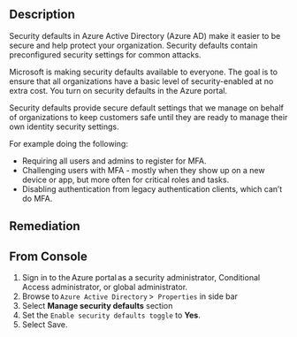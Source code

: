 ## Description

Security defaults in Azure Active Directory (Azure AD) make it easier to be secure and help protect your organization. Security defaults contain preconfigured security settings for common attacks.

Microsoft is making security defaults available to everyone. The goal is to ensure that all organizations have a basic level of security-enabled at no extra cost. You turn on security defaults in the Azure portal.

Security defaults provide secure default settings that we manage on behalf of organizations to keep customers safe until they are ready to manage their own identity security settings.

For example doing the following:
  - Requiring all users and admins to register for MFA.
  - Challenging users with MFA - mostly when they show up on a new device or app, but more often for critical roles and tasks.
  - Disabling authentication from legacy authentication clients, which can’t do MFA.

## Remediation

## From Console

1. Sign in to the Azure portal as a security administrator, Conditional Access administrator, or global administrator.
2. Browse to `Azure Active Directory` >` Properties` in side bar
3. Select **Manage security defaults** section
4. Set the `Enable security defaults toggle` to **Yes**.
5. Select Save.
